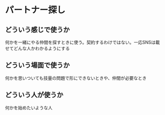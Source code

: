 # パートナー探し

## どういう感じで使うか
何かを一緒にやる仲間を探すときに使う。契約するわけではない。一応SNSは載せてどんな人かわかるようにする

## どういう場面で使うか
何かを思いついても技量の問題で形にできないときや、仲間が必要なとき

## どういう人が使うか
何かを始めたいような人

